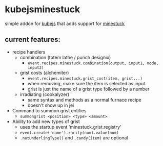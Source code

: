 # kubejsminestuck

simple addon for [kubejs](https://www.curseforge.com/minecraft/mc-mods/kubejs) that adds support for [minestuck](https://www.curseforge.com/minecraft/mc-mods/minestuck)

## current features:
- recipe handlers
    - combination (totem lathe / punch designix)
        - `event.recipes.minestuck.combination(output, input1, mode, input2)`
    - grist costs (alchemiter)
        - `event.recipes.minestuck.grist_cost(item, grist...)`
        - when removing, make sure the item is selected as input
        - grist is just the name of a grist type followed by a number
    - irradiating (cookalyzer)
        - same syntax and methods as a normal furnace recipe
        - doesn't show up in jei
- Command to summon grist entities
    - `summongrist <position> <type> <amount>`
- Ability to add new types of grist
    - uses the startup event 'minestuck.grist.registry'
    - `event.create('name').rarity(num).value(num)`
    - `.notUnderlingType()` and `.candy(item)` are optional
